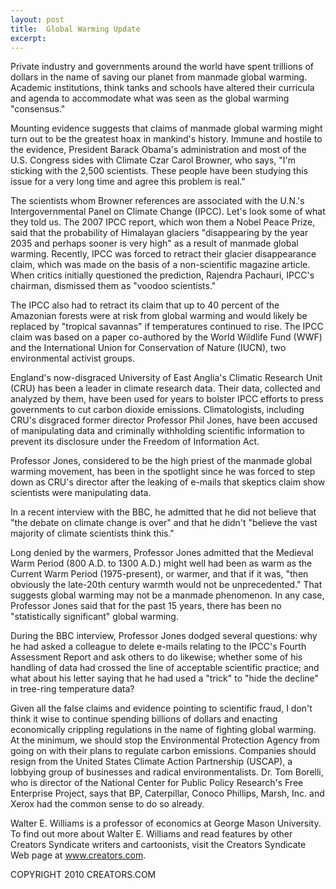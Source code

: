 ```yaml
---
layout: post
title:  Global Warming Update
excerpt:
---
```


Private industry and governments around the world have spent trillions of dollars in the name of saving our planet from manmade global warming. Academic institutions, think tanks and schools have altered their curricula and agenda to accommodate what was seen as the global warming "consensus."

Mounting evidence suggests that claims of manmade global warming might turn out to be the greatest hoax in mankind's history. Immune and hostile to the evidence, President Barack Obama's administration and most of the U.S. Congress sides with Climate Czar Carol Browner, who says, "I'm sticking with the 2,500 scientists. These people have been studying this issue for a very long time and agree this problem is real."

The scientists whom Browner references are associated with the U.N.'s Intergovernmental Panel on Climate Change (IPCC). Let's look some of what they told us. The 2007 IPCC report, which won them a Nobel Peace Prize, said that the probability of Himalayan glaciers "disappearing by the year 2035 and perhaps sooner is very high" as a result of manmade global warming. Recently, IPCC was forced to retract their glacier disappearance claim, which was made on the basis of a non-scientific magazine article. When critics initially questioned the prediction, Rajendra Pachauri, IPCC's chairman, dismissed them as "voodoo scientists."

The IPCC also had to retract its claim that up to 40 percent of the Amazonian forests were at risk from global warming and would likely be replaced by "tropical savannas" if temperatures continued to rise. The IPCC claim was based on a paper co-authored by the World Wildlife Fund (WWF) and the International Union for Conservation of Nature (IUCN), two environmental activist groups.

England's now-disgraced University of East Anglia's Climatic Research Unit (CRU) has been a leader in climate research data. Their data, collected and analyzed by them, have been used for years to bolster IPCC efforts to press governments to cut carbon dioxide emissions. Climatologists, including CRU's disgraced former director Professor Phil Jones, have been accused of manipulating data and criminally withholding scientific information to prevent its disclosure under the Freedom of Information Act.

Professor Jones, considered to be the high priest of the manmade global warming movement, has been in the spotlight since he was forced to step down as CRU's director after the leaking of e-mails that skeptics claim show scientists were manipulating data.

 In a recent interview with the BBC, he admitted that he did not believe that "the debate on climate change is over" and that he didn't "believe the vast majority of climate scientists think this."

Long denied by the warmers, Professor Jones admitted that the Medieval Warm Period (800 A.D. to 1300 A.D.) might well had been as warm as the Current Warm Period (1975-present), or warmer, and that if it was, "then obviously the late-20th century warmth would not be unprecedented." That suggests global warming may not be a manmade phenomenon. In any case, Professor Jones said that for the past 15 years, there has been no "statistically significant" global warming.

During the BBC interview, Professor Jones dodged several questions: why he had asked a colleague to delete e-mails relating to the IPCC's Fourth Assessment Report and ask others to do likewise; whether some of his handling of data had crossed the line of acceptable scientific practice; and what about his letter saying that he had used a "trick" to "hide the decline" in tree-ring temperature data?

Given all the false claims and evidence pointing to scientific fraud, I don't think it wise to continue spending billions of dollars and enacting economically crippling regulations in the name of fighting global warming. At the minimum, we should stop the Environmental Protection Agency from going on with their plans to regulate carbon emissions. Companies should resign from the United States Climate Action Partnership (USCAP), a lobbying group of businesses and radical environmentalists. Dr. Tom Borelli, who is director of the National Center for Public Policy Research's Free Enterprise Project, says that BP, Caterpillar, Conoco Phillips, Marsh, Inc. and Xerox had the common sense to do so already.

Walter E. Williams is a professor of economics at George Mason University. To find out more about Walter E. Williams and read features by other Creators Syndicate writers and cartoonists, visit the Creators Syndicate Web page at www.creators.com.

COPYRIGHT 2010 CREATORS.COM
